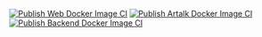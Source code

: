[![Publish Web Docker Image CI](https://github.com/dtiku-cn/dtiku-paper/actions/workflows/publish-web.yaml/badge.svg)](https://github.com/dtiku-cn/dtiku-paper/actions/workflows/publish-web.yaml)
[![Publish Artalk Docker Image CI](https://github.com/dtiku-cn/dtiku-paper/actions/workflows/publish-artalk.yaml/badge.svg)](https://github.com/dtiku-cn/dtiku-paper/actions/workflows/publish-artalk.yaml)
[![Publish Backend Docker Image CI](https://github.com/dtiku-cn/dtiku-paper/actions/workflows/publish-backend.yaml/badge.svg)](https://github.com/dtiku-cn/dtiku-paper/actions/workflows/publish-backend.yaml)
